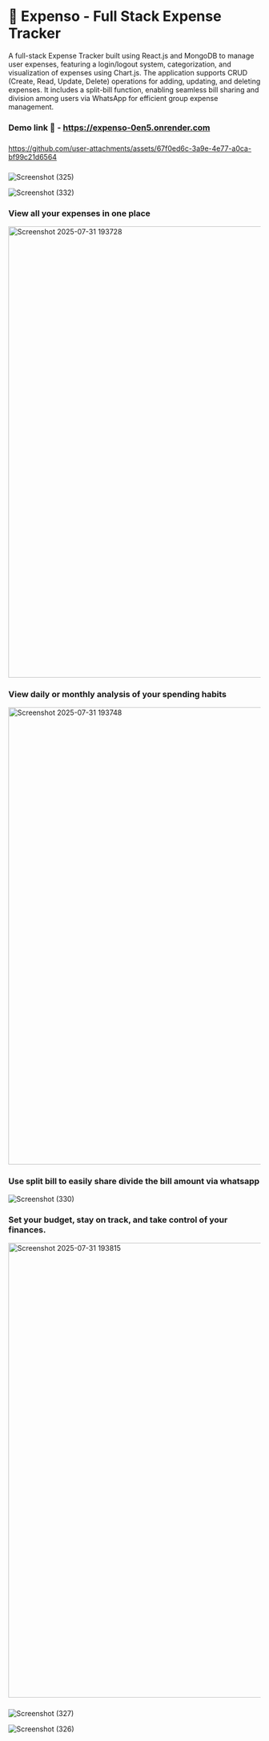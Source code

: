 # 📝 Expenso - Full Stack Expense Tracker
A full-stack Expense Tracker built using React.js and MongoDB to manage user expenses, featuring a login/logout system, categorization, and visualization of expenses using Chart.js. 
The application supports CRUD (Create, Read, Update, Delete) operations for adding, updating, and deleting expenses. It includes a split-bill function, enabling seamless bill sharing and division among users via WhatsApp for efficient group expense management.

### Demo link 🔗 - https://expenso-0en5.onrender.com

###

https://github.com/user-attachments/assets/67f0ed6c-3a9e-4e77-a0ca-bf99c21d6564

###

![Screenshot (325)](https://github.com/user-attachments/assets/c8e30847-f3f5-42ea-9543-f91e142ba2eb)

![Screenshot (332)](https://github.com/user-attachments/assets/71213314-b377-4d03-80ed-335821fb4287)

### View all your expenses in one place
<img width="1882" height="900" alt="Screenshot 2025-07-31 193728" src="https://github.com/user-attachments/assets/94c69ba9-cdbd-475c-8ae0-d5285280347a" />

### View daily or monthly analysis of your spending habits

<img width="1887" height="912" alt="Screenshot 2025-07-31 193748" src="https://github.com/user-attachments/assets/bf117e49-960e-4a7e-b23e-589f1fbec708" />

### Use split bill to easily share divide the bill amount via whatsapp
![Screenshot (330)](https://github.com/user-attachments/assets/95a606da-4c51-4ab4-8c9a-a7cc39b10151)

### Set your budget, stay on track, and take control of your finances.
<img width="1904" height="907" alt="Screenshot 2025-07-31 193815" src="https://github.com/user-attachments/assets/c77b0ec9-9ad4-4a71-aeca-71d914273522" />

###
![Screenshot (327)](https://github.com/user-attachments/assets/c03511c5-7554-4f7e-bf18-ed225c9bb8a0)


![Screenshot (326)](https://github.com/user-attachments/assets/06ff70a4-f9ec-4e6c-991a-0b6eb42450b4)
